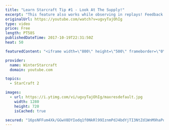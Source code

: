 ```yaml
---
title: "Learn Starcraft Tip #1 - Look At The Supply!"
excerpt: "This feature also works while observing in replays! Feedback and tip suggestions are appreciated :)"
originalUrl: https://youtube.com/watch?v=ugvyTajOhIg
type: video
price: Free
length: PT58S
publishedDateTime: 2017-10-19T22:31:50Z
heat: 50

featuredContent: "<iframe width=\"800\" height=\"500\" frameborder=\"0\" src=\"https://www.youtube.com/embed/ugvyTajOhIg\" allow=\"accelerometer; autoplay; encrypted-media; gyroscope; picture-in-picture\" allowfullscreen></iframe>"

provider:
  name: WinterStarcraft
  domain: youtube.com

topics:
  - StarCraft 2

images:
  - url: https://i.ytimg.com/vi/ugvyTajOhIg/maxresdefault.jpg
    width: 1280
    height: 720
    isCached: true

secured: "16psNFFum4Xk/GGwV8DYIodq1f0NkRl99IznmPdJ4bdYjTI3NtZd1WnM9haPotYVTP6B2SYOo8BnU2kzCg6fCU9LUmqJJSNR0zyEdT2lOSfn6oem+ZD5EnK3tkrvwVCwGevZpAEchRnswFa5JNX2E3PEsjf4lQ/iTL+DL9hxWjzLpWsqd/beFFb3FJqnfJx65bhtTbgU91rvfPKAtTzBhEYP92kvkbF6YJKdQ/OiK0Redd2bonDNDCpgCpfXl/v5uDZ2KhFa4TjV+cNNN6Nu7NcCr5DUVJIFXafXv5NmtSIg3KXcHL/3MmWopei/JqRR44cJ4TZCBpvBMnJF7PORzR/obDNRqU1hUNb4BkBUuip3fKmAwsbV3hT0BH2wjZGMA9SfPPp5FuFJp3OAodFpH4g4fikLmOD2LitYrODp5B4=;MxL6gucNWVHziO+UX2HGqQ=="
---
```


